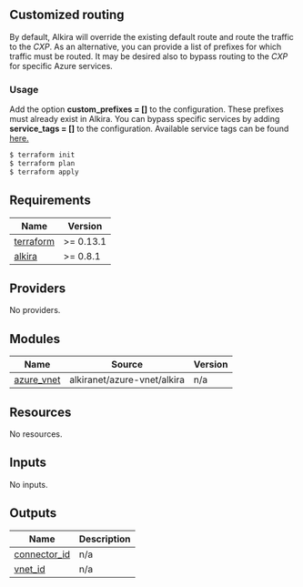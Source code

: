 ## Customized routing
By default, Alkira will override the existing default route and route the traffic to the _CXP_. As an alternative, you can provide a list of prefixes for which traffic must be routed. It may be desired also to bypass routing to the _CXP_ for specific Azure services.

### Usage
Add the option **custom_prefixes = []** to the configuration. These prefixes must already exist in Alkira. You can bypass specific services by adding **service_tags = []** to the configuration. Available service tags can be found [here.](https://docs.microsoft.com/en-us/azure/virtual-network/service-tags-overview#available-service-tags)

```bash
$ terraform init
$ terraform plan
$ terraform apply
```
<!-- BEGIN_TF_DOCS -->
## Requirements

| Name | Version |
|------|---------|
| <a name="requirement_terraform"></a> [terraform](#requirement\_terraform) | >= 0.13.1 |
| <a name="requirement_alkira"></a> [alkira](#requirement\_alkira) | >= 0.8.1 |

## Providers

No providers.

## Modules

| Name | Source | Version |
|------|--------|---------|
| <a name="module_azure_vnet"></a> [azure\_vnet](#module\_azure\_vnet) | alkiranet/azure-vnet/alkira | n/a |

## Resources

No resources.

## Inputs

No inputs.

## Outputs

| Name | Description |
|------|-------------|
| <a name="output_connector_id"></a> [connector\_id](#output\_connector\_id) | n/a |
| <a name="output_vnet_id"></a> [vnet\_id](#output\_vnet\_id) | n/a |
<!-- END_TF_DOCS -->